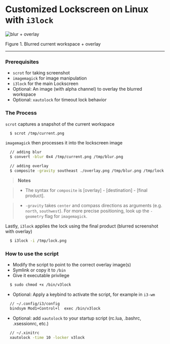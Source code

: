 # Customized Lockscreen on Linux with `i3lock`

![blur + overlay](http://i.imgur.com/PSOoCTZ.jpg)

Figure 1. Blurred current workspace + overlay

---
### Prerequisites
- `scrot` for taking screenshot
- `imagemagick` for image manipulation
- `i3lock` for the main Lockscreen
- Optional: An image (with alpha channel) to overlay the blurred workspace
- Optional: `xautolock` for timeout lock behavior

### The Process

`scrot` captures a snapshot of the current workspace
```bash
  $ scrot /tmp/current.png
```
`imagemagick` then processes it into the lockscreen image
```bash
  // adding blur
  $ convert -blur 0x4 /tmp/current.png /tmp/blur.png

  // adding overlay
  $ composite -gravity southeast ./overlay.png /tmp/blur.png /tmp/lock.png
```

> **Notes**

> - The syntax for `composite` is [overlay] - [destination] - [final product].

> - `-gravity` takes `center` and compass directions as arguments (e.g. `north`, `southwest`). For more precise positioning, look up the `-geometry` flag for `imagemagick`.

Lastly, `i3lock` applies the lock using the final product (blurred screenshot with overlay)

```bash
  $ i3lock -i /tmp/lock.png
```

### How to use the script
- Modify the script to point to the correct overlay image(s)
- Symlink or copy it to `/bin`
- Give it executable privilege
```bash
  $ sudo chmod +x /bin/v3lock
```
- Optional: Apply a keybind to activate the script, for example in `i3-wm`
```bash
  // ~/.config/i3/config
  bindsym Mod1+Control+l  exec /bin/v3lock
```
- Optional: add `xautolock` to your startup script (rc.lua, .bashrc, .xsessionrc, etc.)
```bash
  // ~/.xinitrc
  xautolock -time 10 -locker v3lock
```

